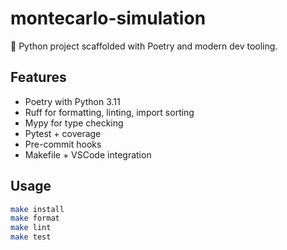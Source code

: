 # montecarlo-simulation

🐍 Python project scaffolded with Poetry and modern dev tooling.

## Features

- Poetry with Python 3.11
- Ruff for formatting, linting, import sorting
- Mypy for type checking
- Pytest + coverage
- Pre-commit hooks
- Makefile + VSCode integration

## Usage

```bash
make install
make format
make lint
make test
```
